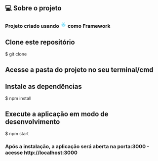 ## 💻 Sobre o projeto

### Projeto criado usando <code><img title="React" height="20" src="https://raw.githubusercontent.com/github/explore/80688e429a7d4ef2fca1e82350fe8e3517d3494d/topics/react/react.png"></code> como Framework

## Clone este repositório

$ git clone

## Acesse a pasta do projeto no seu terminal/cmd

## Instale as dependências

$ npm install

## Execute a aplicação em modo de desenvolvimento

$ npm start

### Após a instalação, a aplicação será aberta na porta:3000 - acesse http://localhost:3000
